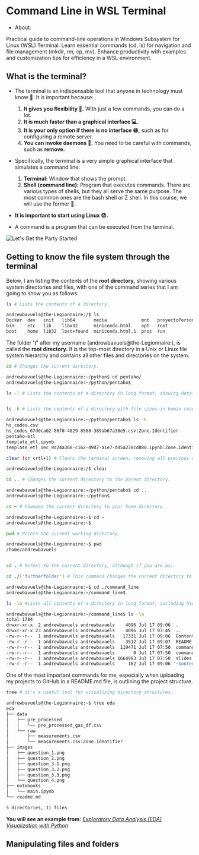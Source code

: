 # Command Line in WSL Terminal

- About:

Practical guide to command-line operations in Windows Subsystem for Linux (WSL) Terminal. Learn essential commands (cd, ls) for navigation and file management (mkdir, rm, cp, mv). Enhance productivity with examples and customization tips for efficiency in a WSL environment.

## What is the terminal?

- The terminal is an indispensable tool that anyone in technology must know 👀. It is important because:
  1. **It gives you flexibility 📏.** With just a few commands, you can do a lot.
  2. **It is much faster than a graphical interface 💻.**
  3. **It is your only option if there is no interface 😆,** such as for configuring a remote server.
  4. **You can invoke daemons 👿.** You need to be careful with commands, such as **remove.**

- Specifically, the terminal is a very simple graphical interface that simulates a command line:
  1. **Terminal:** Window that shows the prompt.
  2. **Shell (command line):** Program that executes commands. There are various types of shells, but they all serve the same purpose. The most common ones are the bash shell or Z shell. In this course, we will use the former 🍎.

- **It is important to start using Linux 😟.**

- A command is a program that can be executed from the terminal.

![Let's Get the Party Started](https://media.giphy.com/media/v1.Y2lkPTc5MGI3NjExZGd3MjZja2Z6cmxxdWNiZGk2dW5rcnY3dm53eDdkcnBiNHFkdHRjYSZlcD12MV9naWZzX3NlYXJjaCZjdD1n/fsoCk5kgOcYMM/giphy.gif)



## Getting to know the file system through the terminal

Below, I am listing the contents of the **root directory,** showing various system directories and files, with one of the command series that I am going to show you as follows:

```sh
ls # Lists the contents of a directory.

andrewbavuels@the-Legionnaire:/$ ls
Docker  dev   init   lib64       media             mnt   proyectoPersonal  sbin  tmp  wslcdeaCh  wsloOFoIg
bin     etc   lib    libx32      miniconda.html    opt   root              srv   usr  wsleaooND
boot    home  lib32  lost+found  miniconda.html.1  proc  run               sys   var  wsllHHkkc
```
The folder **'/'** after my username (andrewbavuels@the-Legionnaire:), is called the **root directory.** It is the top-most directory in a Unix or Linux file system hierarchy and contains all other files and directories on the system.
```sh
cd # Changes the current directory.

andrewbavuels@the-Legionnaire:~/python$ cd pentaho/
andrewbavuels@the-Legionnaire:~/python/pentaho$
```
```sh
ls -l # Lists the contents of a directory in long format, showing detailed information about each file and directory, such as permissions, owner, size, and modification date.
```
```sh

ls -h # Lists the contents of a directory with file sizes in human-readable format, such as KB, MB, or GB.

andrewbavuels@the-Legionnaire:~/python/pentaho$ ls -h
hs_codes.csv
hs_codes_67d0ca02-86f0-4829-8568-389ab67a38e5.csv:Zone.Identifier
pentaho-etl
template_etl.ipynb
template_etl_oec_9d24a368-c162-49d7-a1e7-d05a278cd880.ipynb:Zone.Identifier
```
```sh
clear (or crtl+l) # Clears the terminal screen, removing all previous commands and outputs from view.

andrewbavuels@the-Legionnaire:/$ clear
```
```sh
cd .. # Changes the current directory to the parent directory.

andrewbavuels@the-Legionnaire:~/python/pentaho$ cd ..
andrewbavuels@the-Legionnaire:~/python$
```
```sh
cd ~ # Changes the current directory to your home directory.

andrewbavuels@the-Legionnaire:~$ cd ~
andrewbavuels@the-Legionnaire:~$
```
```sh
pwd # Prints the current working directory.

andrewbavuels@the-Legionnaire:~$ pwd
/home/andrewbavuels
```
```sh

cd . # Refers to the current directory, although if you are as:

cd ./['furtherfolder'] # This command changes the current directory to a subdirectory within the relative path

andrewbavuels@the-Legionnaire:~$ cd ./command_line
andrewbavuels@the-Legionnaire:~/command_line$
```
```sh 
ls -la #Lists all contents of a directory in long format, including hidden files (files starting with a dot .).

andrewbavuels@the-Legionnaire:~/command_line$ ls -la
total 1784
drwxr-xr-x  2 andrewbavuels andrewbavuels    4096 Jul 17 09:06  .
drwxr-xr-x 23 andrewbavuels andrewbavuels    4096 Jul 17 07:45  ..
-rw-r--r--  1 andrewbavuels andrewbavuels   17331 Jul 17 09:06  Content.docx
-rw-r--r--  1 andrewbavuels andrewbavuels    3512 Jul 17 09:07  README.md
-rw-r--r--  1 andrewbavuels andrewbavuels  119471 Jul 17 07:50  command-line-cheat-sheet.pdf
-rw-r--r--  1 andrewbavuels andrewbavuels       0 Jul 17 07:50  command-line-cheat-sheet.pdf:Zone.Identifier
-rw-r--r--  1 andrewbavuels andrewbavuels 1664983 Jul 17 07:50  slides.pdf
-rw-r--r--  1 andrewbavuels andrewbavuels     162 Jul 17 09:06 '~$ontent.docx'
```
One of the most important commands for me, especially when uploading my projects to GitHub in a README.md file, is outlining the project structure.

```sh 
tree # it's a useful tool for visualizing directory structures.

andrewbavuels@the-Legionnaire:~$ tree eda
eda
├── data
│   ├── pre_processed
│   │   └── pre_processed_gas_df.csv
│   └── raw
│       ├── measurements.csv
│       └── measurements.csv:Zone.Identifier
├── images
│   ├── question_1.png
│   ├── question_2.png
│   ├── question_3.1.png
│   ├── question_3.2.png
│   ├── question_3.3.png
│   └── question_4.png
├── notebooks
│   └── main.ipynb
└── readme.md

5 directories, 11 files
```
**You will see an example from:** [_Exploratory Data Analysis (EDA) Visualization with Python_](https://github.com/AndrewBavuels/Car-Fuel-Consumption-Part-I-Analysis-before-Predictions)

## Manipulating files and folders

